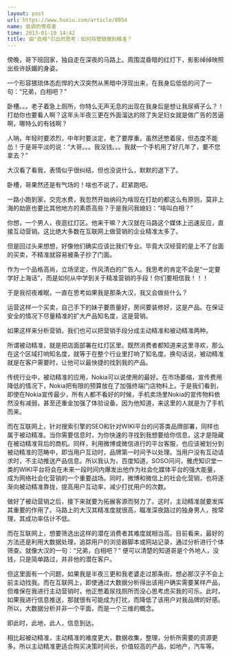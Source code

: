 ```yaml
---
layout: post
url: https://www.huxiu.com/article/8854
name: 低调的旁观者
time: 2013-01-10 14:42
title: 由"白相"引出的思考：如何将营销做到精准？
---
```

傍晚，哥下班回家，独自走在深夜的马路上。周围混昏暗的红灯下，影影绰绰映照出些许妖媚的身姿。

一个形容猥琐体态彪悍的大汉突然从黑暗中浮现出来，在我身后低低的问了一句：“兄弟，白相吧？”

卧槽。。。老子着急上厕所，你特么无声无息的出现在我身后是想让我尿裤子么？！打劫你也要看人啊？这年头半夜三更在外面溜达的除了失足妇女就是做广告的苦逼啊，哪特么的有钱啊？

人呐，年轻时要浓烈，中年时要淡定，老了要厚重。虽然还憋着尿，但态度不能怂！于是哥平淡的说：“大哥。。。我没钱。。。我就一个手机用了好几年了，要不您拿去？”

大汉看了看我，表情似乎很纠结，但也没说什么，默默的退下了。

卧槽，哥果然还是有气场的！啥也不说了，赶紧跑吧。

一路小跑到家，交完水费，我忽然开始纳闷为啥现在打劫的都这么有原则，莫非上海的劫匪也要比其他地方的素质高些？于是我问我媳妇：“啥叫白相？”

你想，一个男人，夜逛红灯区。他来干嘛？大汉就在马路这个媒体上迅速反应，直接互动营销。这比绝大多数在互联网上做营销的企业精准太多了。

但是回过头来想想，好像他们确实应该比我们专业。毕竟大汉经营的是上不了台面的买卖，不精准就容易被条子抄了门面。

作为一个品格高尚，立场坚定，作风清白的广告人。我思考的肯定不会是“一定要学好上海话”，而是如何从中学到关于精准营销的手段！你们要相信我！！！

于是我彻夜难眠，一直在思考如果我是那条大汉，我又会做些什么？

运营这样一个买卖，自己手下的妹子要质量好，房间要装修好，这是产品。在保证安全的情况下尽量精准的扩大产品知名度，这是营销。

如果这样来分析营销，我们也可以把营销手段分成主动精准和被动精准两种。

所谓被动精准，就是把店面部署在红灯区里。既然消费者都知道来这里寻欢，那么在这个区域打响知名度，就等于在整个行业里打响了知名度。换句话说，被动精准就是在客户需要时，让他可以最快捷的找到我的产品。

传统行业中，被动精准的应用，Nokia可以说使用的最好。在市场萎缩，宣传费用降低的情况下，Nokia把有限的预算放在了加强终端门店物料上。于是我们看到，即使在Nokia宣传最少，所有人都不看好的时候，手机卖场里Nokia的宣传物料依然没有减弱，甚至还重金加强了体验设备。因为他知道，来这里的人就是为了手机而来。

而在互联网上，针对搜索引擎的SEO和针对WIKI平台的问答类品牌部署，同样也属于被动精准。当你需要信息时，为你快速的寻找到我想要给你信息，这才是隐藏在被动精准背后的商机。同样，利用微博或微信进行的平台客服，也应该被划分到被动精准的范畴中，即当用户互动时，品牌第一时间予以处理。当用户没有互动请求时，不主动推送产品信息。所以我认为，百度知道，SOSO问问，雅虎知识堂一类的WIKI平台将会在未来一段时间内爆发出他作为社会化媒体平台的强大能量，成为网络社会化营销的一个重要战场。同时，微博和微信上的社会化营销，也将逐渐向被动精准靠拢，提高用户互动率，减少打扰用户的次数。

做好了被动营销之后，接下来就要为拓展客源而努力了。这时，主动精准就要发挥其重要的作用了。马路上的大汉其精准度就很高，瞄准深夜路过的独身男人，按常理，其成功率估计不低。

而在互联网上，想要筛选出这样的潜在消费者其难度就相当高。目前看来，最好的方法还是利用大数据处理，追踪用户的浏览器脚本或网站记录，通过分析进行个体筛查。就像大汉的一句：“兄弟，白相吧？” 便可以清楚的知道哥是个外地人，没钱，只是简单路过，并非他的潜在客户。

但这里面有一个问题，如果我是半夜三更和我老婆走过那条街，想必那汉子不会上前主动找我。而在互联网上，即使通过大数据分析得出该用户确实需要某样产品，但难保在我进行主动营销时，他正憋着尿找厕所而没心思考虑买我的可乐。此时，如果我进行信息推送，那就很有可能成为打扰，而降低了该用户对我品牌的好感。所以，大数据分析并非一个平面，而是一个三维的概念。

即此时，此地，此人，信息到达。

相比起被动精准，主动精准的难度更大，数据收集，整理，分析所需要的资源更多。所以主动精准更适合购买决策时间长，价值较高的产品，如地产，汽车等。

